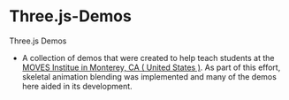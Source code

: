 Three.js-Demos
==============

Three.js Demos

- A collection of demos that were created to help teach students at the <a href="https://www.movesinstitute.org/">MOVES Institue in Monterey, CA ( United States )</a>.  As part of this effort, skeletal animation blending was implemented and many of the demos here aided in its development. 
